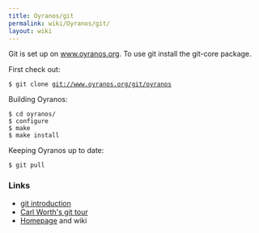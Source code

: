 ```yaml
---
title: Oyranos/git
permalink: wiki/Oyranos/git/
layout: wiki
---
```


Git is set up on www.oyranos.org. To use git install the git-core
package.

First check out:

`$ git clone `[`git://www.oyranos.org/git/oyranos`](git://www.oyranos.org/git/oyranos)

Building Oyranos:

`$ cd oyranos/`  
`$ configure`  
`$ make`  
`$ make install`

Keeping Oyranos up to date:

`$ git pull`

### Links

-   [git
    introduction](http://www.kernel.org/pub/software/scm/git/docs/user-manual.html#git-quick-start)
-   [Carl Worth's git tour](http://cworth.org/hgbook-git/tour/)
-   [Homepage](http://git.or.cz/) and wiki

